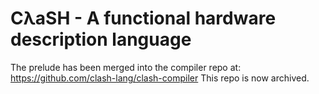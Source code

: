 # CλaSH - A functional hardware description language

The prelude has been merged into the compiler repo at: https://github.com/clash-lang/clash-compiler
This repo is now archived.
